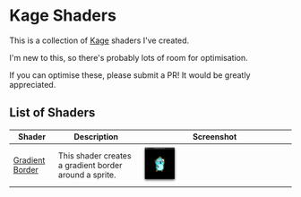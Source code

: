 # Kage Shaders

This is a collection of [Kage](https://ebitengine.org/en/documents/shader.html) shaders I've created.

I'm new to this, so there's probably lots of room for optimisation.

If you can optimise these, please submit a PR! It would be greatly appreciated.

## List of Shaders

| Shader                             | Description                                            | Screenshot                                             |
|------------------------------------|--------------------------------------------------------|--------------------------------------------------------|
| [Gradient Border](gradient_border) | This shader creates a gradient border around a sprite. | <img src="gradient_border/screenshot.png" width="25%"> |
